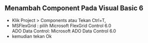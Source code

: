 ## Menambah Component Pada Visual Basic 6
* Klik Project > Components atau Tekan Ctrl+T, 
* MSFlexGrid : pilih Microsoft FlexGrid Control 6.0<br>ADO Data Control: Microsoft ADO Data Control 6.0
* kemudian tekan Ok
